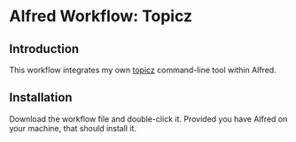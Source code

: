 # Alfred Workflow: Topicz

## Introduction

This workflow integrates my own [topicz](https://github.com/voostindie/topicz) command-line tool within Alfred.

## Installation

Download the workflow file and double-click it. Provided you have Alfred on your machine, that should install it.
